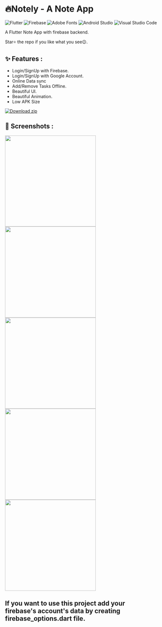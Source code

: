 # 🔥Notely - A Note App

![Flutter](https://img.shields.io/badge/Flutter-%2302569B.svg?style=for-the-badge&logo=Flutter&logoColor=white)
![Firebase](https://img.shields.io/badge/firebase-%23039BE5.svg?style=for-the-badge&logo=firebase)
![Adobe Fonts](https://img.shields.io/badge/Adobe%20Fonts-000B1D.svg?style=for-the-badge&logo=Adobe%20Fonts&logoColor=white)
![Android Studio](https://img.shields.io/badge/Android%20Studio-3DDC84.svg?style=for-the-badge&logo=android-studio&logoColor=white)
![Visual Studio Code](https://img.shields.io/badge/Visual%20Studio%20Code-0078d7.svg?style=for-the-badge&logo=visual-studio-code&logoColor=white)
<br>



A Flutter Note App with firebase backend.

Star⭐ the repo if you like what you see😉.

## ✨ Features :
- Login/SignUp with Firebase.
- Login/SignUp with Google Account.
- Online Data sync
- Add/Remove Tasks Offline.
- Beautiful UI.
- Beautiful Animation.
- Low APK Size


[![Download zip](https://custom-icon-badges.herokuapp.com/badge/-Download-blue?style=for-the-badge&logo=download&logoColor=white "Download zip")](https://firebasestorage.googleapis.com/v0/b/todox-f8536.appspot.com/o/app-release.apk?alt=media&token=9774edc7-04cc-44f0-8898-5a5240262de0)


## 📸 Screenshots :

 <img src="https://firebasestorage.googleapis.com/v0/b/todox-f8536.appspot.com/o/WhatsApp%20Image%202023-01-06%20at%207.10.39%20PM.jpeg?alt=media&token=fc2960e6-a922-4d75-8009-3706b8218c8c" width="300">
 <img src="https://firebasestorage.googleapis.com/v0/b/todox-f8536.appspot.com/o/WhatsApp%20Image%202023-01-06%20at%207.10.42%20PM.jpeg?alt=media&token=989cd436-9bad-47a2-b004-b95cb94a339e" width="300">
 <img src="https://firebasestorage.googleapis.com/v0/b/todox-f8536.appspot.com/o/WhatsApp%20Image%202023-01-06%20at%207.10.40%20PM.jpeg?alt=media&token=8ebe2aef-7117-49d5-83c4-c35fb32a83c7" width="300">
<img src="https://firebasestorage.googleapis.com/v0/b/todox-f8536.appspot.com/o/WhatsApp%20Image%202023-01-06%20at%207.10.41%20PM.jpeg?alt=media&token=57a70800-6ce8-4592-bc35-b0a4388428df" width="300"> <img src="https://firebasestorage.googleapis.com/v0/b/todox-f8536.appspot.com/o/WhatsApp%20Image%202023-01-06%20at%207.10.40%20PM%20(1).jpeg?alt=media&token=1fd10373-41cd-4b31-bb16-68abdf76c0d9" width="300">






## If you want to use this project add your firebase's account's data by creating firebase_options.dart file.
